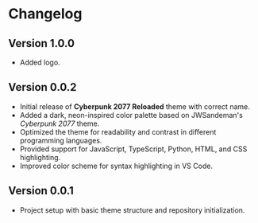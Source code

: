 # Changelog

## Version 1.0.0

- Added logo.

## Version 0.0.2

- Initial release of **Cyberpunk 2077 Reloaded** theme with correct name.
- Added a dark, neon-inspired color palette based on JWSandeman's *Cyberpunk 2077* theme.
- Optimized the theme for readability and contrast in different programming languages.
- Provided support for JavaScript, TypeScript, Python, HTML, and CSS highlighting.
- Improved color scheme for syntax highlighting in VS Code.
  
## Version 0.0.1

- Project setup with basic theme structure and repository initialization.

